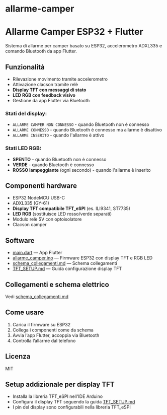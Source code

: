 # allarme-camper
# Allarme Camper ESP32 + Flutter

Sistema di allarme per camper basato su ESP32, accelerometro ADXL335 e comando Bluetooth da app Flutter.

## Funzionalità
- Rilevazione movimento tramite accelerometro
- Attivazione clacson tramite relè
- **Display TFT con messaggi di stato**
- **LED RGB con feedback visivo**
- Gestione da app Flutter via Bluetooth

### Stati del display:
- `ALLARME CAMPER NON CONNESSO` - quando Bluetooth non è connesso
- `ALLARME CONNESSO` - quando Bluetooth è connesso ma allarme è disattivo  
- `ALLARME INSERITO` - quando l'allarme è attivo

### Stati LED RGB:
- **SPENTO** - quando Bluetooth non è connesso
- **VERDE** - quando Bluetooth è connesso
- **ROSSO lampeggiante** (ogni secondo) - quando l'allarme è inserito

## Componenti hardware
- ESP32 NodeMCU USB-C
- ADXL335 (GY-61)
- **Display TFT compatibile TFT_eSPI** (es. ILI9341, ST7735)
- **LED RGB** (sostituisce LED rosso/verde separati)
- Modulo relè 5V con optoisolatore
- Clacson camper

## Software
- [main.dart](lib/main.dart) — App Flutter
- [allarme_camper.ino](allarme_camper.ino) — Firmware ESP32 con display TFT e RGB LED
- [schema_collegamenti.md](schema_collegamenti.md) — Schema collegamenti
- [TFT_SETUP.md](TFT_SETUP.md) — Guida configurazione display TFT

## Collegamenti e schema elettrico
Vedi [schema_collegamenti.md](schema_collegamenti.md)

## Come usare
1. Carica il firmware su ESP32
2. Collega i componenti come da schema
3. Avvia l’app Flutter, accoppia via Bluetooth
4. Controlla l’allarme dal telefono

## Licenza
MIT

## Setup addizionale per display TFT
- Installa la libreria TFT_eSPI nell'IDE Arduino
- Configura il display TFT seguendo la guida [TFT_SETUP.md](TFT_SETUP.md)
- I pin del display sono configurabili nella libreria TFT_eSPI
